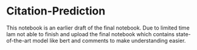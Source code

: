 # Citation-Prediction

This notebook is an earlier draft of the final notebook. Due to limited time Iam not able to finish and upload the final notebook
which contains state-of-the-art model like bert and comments to make understanding easier.  
